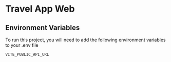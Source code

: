 # Travel App Web

## Environment Variables

To run this project, you will need to add the following environment variables to your .env file

`VITE_PUBLIC_API_URL`
